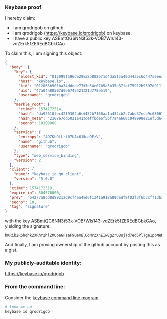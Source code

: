 ### Keybase proof

I hereby claim:

  * I am qrodrigob on github.
  * I am qrodrigob (https://keybase.io/qrodrigob) on keybase.
  * I have a public key ASBmtQG6NN3t53k-VOB7Wls143-vdZErk5fZEREdBGbkGAo

To claim this, I am signing this object:

```json
{
  "body": {
    "key": {
      "eldest_kid": "012099f596de29ba8b802671d4da5f5a40d44a5c6d447a6eeadb3ff871889d5584c80a",
      "host": "keybase.io",
      "kid": "012066b501ba34ddede7793e54e07b5a5b35e37faf75912b9397d911111d0466e4180a",
      "uid": "47a04a80507d9e6745321221d778e519",
      "username": "qrodrigob"
    },
    "merkle_root": {
      "ctime": 1574172514,
      "hash": "da92610fec4219302a6c6452b7160aa1a434cb2c7abd37ecb9c680670d5be21e4513423e2bbe8987a3bf1d457bfada5ef0e34753ee7b475f40ebe36f0e27ad62",
      "hash_meta": "2107e7dd5021e412ceffbde6f5bf7a4a660c949998e21ef5d64589395b23b8d7",
      "seqno": 10199868
    },
    "service": {
      "entropy": "4QZKb9LLrt07UAx61UcaOFzV",
      "name": "github",
      "username": "qrodrigob"
    },
    "type": "web_service_binding",
    "version": 2
  },
  "client": {
    "name": "keybase.io go client",
    "version": "5.0.0"
  },
  "ctime": 1574172519,
  "expire_in": 504576000,
  "prev": "64277a8cd8d99212d9cf4ea4bd6f1341a918a89dedf9f02f3f6b3cff13baa098",
  "seqno": 10,
  "tag": "signature"
}
```

with the key [ASBmtQG6NN3t53k-VOB7Wls143-vdZErk5fZEREdBGbkGAo](https://keybase.io/qrodrigob), yielding the signature:

```
hKRib2R5hqhkZXRhY2hlZMOpaGFzaF90eXBlCqNrZXnEIwEgZrUBujTd7ed5PlTge1pbNeN/r3WRK5OX2RERHQRm5BgKp3BheWxvYWTESpcCCsQgZCd6jNjZkhLZz06kvW8TQakYqJ3t+fAvP2s8/xO6oJjEIJk5j+2JBbP06tIeAGUy4kbU5wodschaVnZb0sBuZAKcAgHCo3NpZ8RAvRJPPNZ1j5aRHFq9zF+nX9mF6JHABBkPYaBNqBuzAdDS3AaPKPRZHn9OxH4A+GrzKvqikXGi5eY2Oi9znr5WCKhzaWdfdHlwZSCkaGFzaIKkdHlwZQildmFsdWXEIAgUC/nEjLneEHs1DiZE/zx05Zf/STe9H9DEksroixKdo3RhZ80CAqd2ZXJzaW9uAQ==

```

And finally, I am proving ownership of the github account by posting this as a gist.

### My publicly-auditable identity:

https://keybase.io/qrodrigob

### From the command line:

Consider the [keybase command line program](https://keybase.io/download).

```bash
# look me up
keybase id qrodrigob
```

